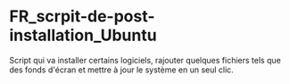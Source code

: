 # FR_scrpit-de-post-installation_Ubuntu
Script qui va installer certains logiciels, rajouter quelques fichiers tels que des fonds d'écran et mettre à jour le système en un seul clic.
